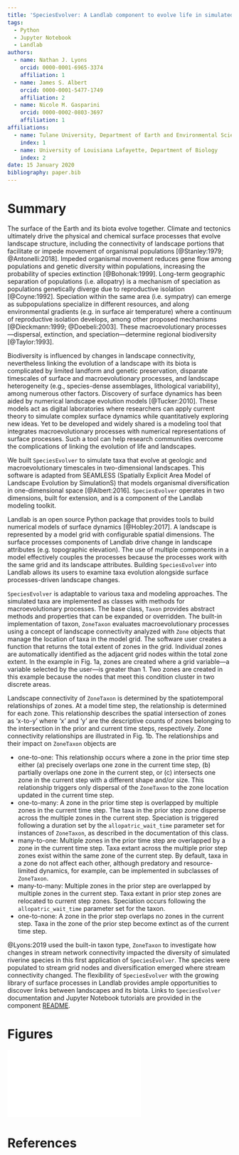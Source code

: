```yaml
---
title: 'SpeciesEvolver: A Landlab component to evolve life in simulated landscapes'
tags:
  - Python
  - Jupyter Notebook
  - Landlab
authors:
  - name: Nathan J. Lyons
    orcid: 0000-0001-6965-3374
    affiliation: 1
  - name: James S. Albert
    orcid: 0000-0001-5477-1749
    affiliation: 2
  - name: Nicole M. Gasparini
    orcid: 0000-0002-0803-3697
    affiliation: 1
affiliations:
  - name: Tulane University, Department of Earth and Environmental Sciences
    index: 1
  - name: University of Louisiana Lafayette, Department of Biology
    index: 2
date: 15 January 2020
bibliography: paper.bib
---
```


# Summary

The surface of the Earth and its biota evolve together. Climate and tectonics ultimately drive the physical and chemical surface processes that evolve landscape structure, including the connectivity of landscape portions that facilitate or impede movement of organismal populations [@Stanley:1979; @Antonelli:2018]. Impeded organismal movement reduces gene flow among populations and genetic diversity within populations, increasing the probability of species extinction [@Bohonak:1999]. Long-term geographic separation of populations (i.e. allopatry) is a mechanism of speciation as populations genetically diverge due to reproductive isolation [@Coyne:1992]. Speciation within the same area (i.e. sympatry) can emerge as subpopulations specialize in different resources, and along environmental gradients (e.g. in surface air temperature) where a continuum of reproductive isolation develops, among other proposed mechanisms [@Dieckmann:1999; @Doebeli:2003]. These macroevolutionary processes—dispersal, extinction, and speciation—determine regional biodiversity [@Taylor:1993].

Biodiversity is influenced by changes in landscape connectivity, nevertheless linking the evolution of a landscape with its biota is complicated by limited landform and genetic preservation, disparate timescales of surface and macroevolutionary processes, and landscape heterogeneity (e.g., species-dense assemblages, lithological variability), among numerous other factors. Discovery of surface dynamics has been aided by numerical landscape evolution models [@Tucker:2010]. These models act as digital laboratories where researchers can apply current theory to simulate complex surface dynamics while quantitatively exploring new ideas. Yet to be developed and widely shared is a modeling tool that integrates macroevolutionary processes with numerical representations of surface processes. Such a tool can help research communities overcome the complications of linking the evolution of life and landscapes.

We built ``SpeciesEvolver`` to simulate taxa that evolve at geologic and macroevolutionary timescales in two-dimensional landscapes. This software is adapted from SEAMLESS (Spatially Explicit Area Model of Landscape Evolution by SimulationS) that models organismal diversification in one-dimensional space [@Albert:2016]. ``SpeciesEvolver`` operates in two dimensions, built for extension, and is a component of the Landlab modeling toolkit.

Landlab is an open source Python package that provides tools to build numerical models of surface dynamics [@Hobley:2017]. A landscape is represented by a model grid with configurable spatial dimensions. The surface processes components of Landlab drive change in landscape attributes (e.g. topographic elevation). The use of multiple components in a model effectively couples the processes because the processes work with the same grid and its landscape attributes. Building ``SpeciesEvolver`` into Landlab allows its users to examine taxa evolution alongside surface processes-driven landscape changes.

``SpeciesEvolver`` is adaptable to various taxa and modeling approaches. The simulated taxa are implemented as classes with methods for macroevolutionary processes. The base class, ``Taxon`` provides abstract methods and properties that can be expanded or overridden. The built-in implementation of taxon, ``ZoneTaxon`` evaluates macroevolutionary processes using a concept of landscape connectivity analyzed with ``Zone`` objects that manage the location of taxa in the model grid. The software user creates a function that returns the total extent of zones in the grid. Individual zones are automatically identified as the adjacent grid nodes within the total zone extent. In the example in Fig. 1a, zones are created where a grid variable—a variable selected by the user—is greater than 1. Two zones are created in this example because the nodes that meet this condition cluster in two discrete areas.

Landscape connectivity of ``ZoneTaxon`` is determined by the spatiotemporal relationships of zones. At a model time step, the relationship is determined for each zone. This relationship describes the spatial intersection of zones as ‘x-to-y’ where ‘x’ and ‘y’ are the descriptive counts of zones belonging to the intersection in the prior and current time steps, respectively. Zone connectivity relationships are illustrated in Fig. 1b. The relationships and their impact on ``ZoneTaxon`` objects are

* one-to-one: This relationship occurs where a zone in the prior time step either (a) precisely overlaps one zone in the current time step, (b) partially overlaps one zone in the current step, or (c) intersects one zone in the current step with a different shape and/or size. This relationship triggers only dispersal of the ``ZoneTaxon`` to the zone location updated in the current time step.
* one-to-many: A zone in the prior time step is overlapped by multiple zones in the current time step. The taxa in the prior step zone disperse across the multiple zones in the current step. Speciation is triggered following a duration set by the ``allopatric_wait_time`` parameter set for instances of ``ZoneTaxon``, as described in the documentation of this class.
* many-to-one: Multiple zones in the prior time step are overlapped by a zone in the current time step. Taxa extant across the multiple prior step zones exist within the same zone of the current step. By default, taxa in a zone do not affect each other, although predatory and resource-limited dynamics, for example, can be implemented in subclasses of ``ZoneTaxon``.
* many-to-many: Multiple zones in the prior step are overlapped by multiple zones in the current step. Taxa extant in prior step zones are relocated to current step zones. Speciation occurs following the ``allopatric_wait_time`` parameter set for the taxon.
* one-to-none: A zone in the prior step overlaps no zones in the current step. Taxa in the zone of the prior step become extinct as of the current time step.

@Lyons:2019 used the built-in taxon type, ``ZoneTaxon`` to investigate how changes in stream network connectivity impacted the diversity of simulated riverine species in this first application of ``SpeciesEvolver``. The species were populated to stream grid nodes and diversification emerged where stream connectivity changed. The flexibility of ``SpeciesEvolver`` with the growing library of surface processes in Landlab provides ample opportunities to discover links between landscapes and its biota. Links to ``SpeciesEvolver`` documentation and Jupyter Notebook tutorials are provided in the component [README](https://github.com/landlab/landlab/tree/master/landlab/components/species_evolution).

# Figures

![Schematics of zone creation and connectivity. Zone creation and connectivity types are explained in the text.](fig_zones.pdf)

# References
